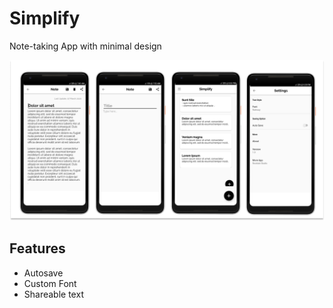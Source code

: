 # Simplify
Note-taking App with minimal design

![Simplify](https://raw.githubusercontent.com/Fahmisbas/Simplify/master/simplify.png)

## Features
- Autosave
- Custom Font
- Shareable text
